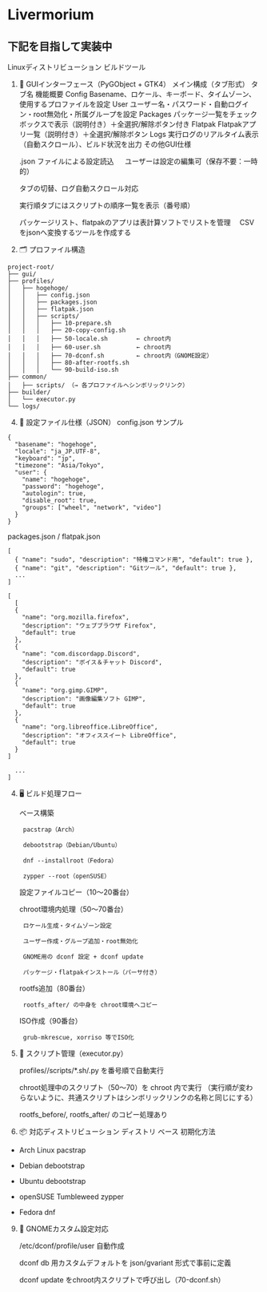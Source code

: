 # Livermorium
## 下記を目指して実装中


Linuxディストリビューション ビルドツール
1. 🔧 GUIインターフェース（PyGObject + GTK4）
メイン構成（タブ形式）
タブ名	機能概要
Config	Basename、ロケール、キーボード、タイムゾーン、使用するプロファイルを設定
User	ユーザー名・パスワード・自動ログイン・root無効化・所属グループを設定
Packages	パッケージ一覧をチェックボックスで表示（説明付き）＋全選択/解除ボタン付き
Flatpak	Flatpakアプリ一覧（説明付き）＋全選択/解除ボタン
Logs	実行ログのリアルタイム表示（自動スクロール）、ビルド状況を出力
その他GUI仕様

    .json ファイルによる設定読込
   　
    ユーザーは設定の編集可（保存不要：一時的）

    タブの切替、ログ自動スクロール対応

    実行順タブにはスクリプトの順序一覧を表示（番号順）

    パッケージリスト、flatpakのアプリは表計算ソフトでリストを管理
   　CSVをjsonへ変換するツールを作成する

3. 🗂 プロファイル構造
```
project-root/
├── gui/
├── profiles/
│   ├── hogehoge/
│   │   ├── config.json
│   │   ├── packages.json
│   │   ├── flatpak.json
│   │   ├── scripts/
│   │   │   ├── 10-prepare.sh
│   │   │   ├── 20-copy-config.sh
│   │   │   ├── 50-locale.sh        ← chroot内
│   │   │   ├── 60-user.sh          ← chroot内
│   │   │   ├── 70-dconf.sh         ← chroot内（GNOME設定）
│   │   │   ├── 80-after-rootfs.sh
│   │   │   └── 90-build-iso.sh
├── common/
│   ├── scripts/ （→ 各プロファイルへシンボリックリンク）
├── builder/
│   └── executor.py
└── logs/
```

4. 🧰 設定ファイル仕様（JSON）
config.json サンプル
```
{
  "basename": "hogehoge",
  "locale": "ja_JP.UTF-8",
  "keyboard": "jp",
  "timezone": "Asia/Tokyo",
  "user": {
    "name": "hogehoge",
    "password": "hogehoge",
    "autologin": true,
    "disable_root": true,
    "groups": ["wheel", "network", "video"]
  }
}
```
packages.json / flatpak.json
```
[
  { "name": "sudo", "description": "特権コマンド用", "default": true },
  { "name": "git", "description": "Gitツール", "default": true },
  ...
]
```
```
[
  [
  {
    "name": "org.mozilla.firefox",
    "description": "ウェブブラウザ Firefox",
    "default": true
  },
  {
    "name": "com.discordapp.Discord",
    "description": "ボイス＆チャット Discord",
    "default": true
  },
  {
    "name": "org.gimp.GIMP",
    "description": "画像編集ソフト GIMP",
    "default": true
  },
  {
    "name": "org.libreoffice.LibreOffice",
    "description": "オフィススイート LibreOffice",
    "default": true
  }
]

  ...
]
```

4. 🖥 ビルド処理フロー

    ベース構築

        pacstrap（Arch）

        debootstrap（Debian/Ubuntu）

        dnf --installroot（Fedora）

        zypper --root（openSUSE）

    設定ファイルコピー（10〜20番台）

    chroot環境内処理（50〜70番台）

        ロケール生成・タイムゾーン設定

        ユーザー作成・グループ追加・root無効化

        GNOME用の dconf 設定 + dconf update

        パッケージ・flatpakインストール（パーサ付き）

    rootfs追加（80番台）

        rootfs_after/ の中身を chroot環境へコピー

    ISO作成（90番台）

        grub-mkrescue, xorriso 等でISO化

5. 📜 スクリプト管理（executor.py）

    profiles/<name>/scripts/*.sh/.py を番号順で自動実行

    chroot処理中のスクリプト（50〜70）を chroot 内で実行
   （実行順が変わらないように、共通スクリプトはシンボリックリンクの名称と同じにする）

    rootfs_before/, rootfs_after/ のコピー処理あり

7. 📦 対応ディストリビューション
ディストリ	ベース	初期化方法
- Arch Linux	pacstrap	

- Debian	debootstrap	

- Ubuntu	debootstrap	

- openSUSE Tumbleweed	zypper	

- Fedora	dnf

9. 🧠 GNOMEカスタム設定対応

    /etc/dconf/profile/user 自動作成

    dconf db 用カスタムデフォルトを json/gvariant 形式で事前に定義

    dconf update をchroot内スクリプトで呼び出し（70-dconf.sh）
